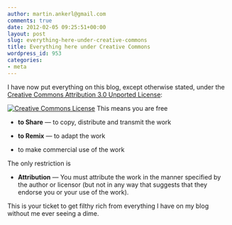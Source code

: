 ```yaml
---
author: martin.ankerl@gmail.com
comments: true
date: 2012-02-05 09:25:51+00:00
layout: post
slug: everything-here-under-creative-commons
title: Everything here under Creative Commons
wordpress_id: 953
categories:
- meta
---
```


I have now put everything on this blog, except otherwise stated, under the [Creative Commons Attribution 3.0 Unported License](http://creativecommons.org/licenses/by/3.0/):

[![Creative Commons License](http://martin.ankerl.com/wp-content/uploads/2012/02/88x31.png)](http://creativecommons.org/licenses/by/3.0/at/deed.en) This means you are free




  * **to Share** — to copy, distribute and transmit the work


  * **to Remix** — to adapt the work


  * to make commercial use of the work



The only restriction is 


  * **Attribution** — You must attribute the work in the manner specified by the author or licensor (but not in any way that suggests that they endorse you or your use of the work).



This is your ticket to get filthy rich from everything I have on my blog without me ever seeing a dime. 
